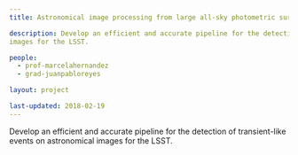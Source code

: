 ```yaml
---
title: Astronomical image processing from large all-sky photometric surveys for the detection and measurement of transients 

description: Develop an efficient and accurate pipeline for the detection of transient-like events on astronomical
images for the LSST.

people:
  - prof-marcelahernandez
  - grad-juanpabloreyes

layout: project

last-updated: 2018-02-19
---
```


Develop an efficient and accurate pipeline for the detection of transient-like events on astronomical
images for the LSST.
